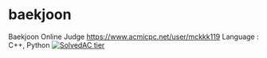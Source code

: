 # baekjoon
Baekjoon Online Judge
https://www.acmicpc.net/user/mckkk119
Language : C++, Python
[![SolvedAC tier](http://mazassumnida.wtf/api/v2/generate_badge?boj={https://www.acmicpc.net/user/mckkk119})](https://solved.ac/profile/mckkk119)



